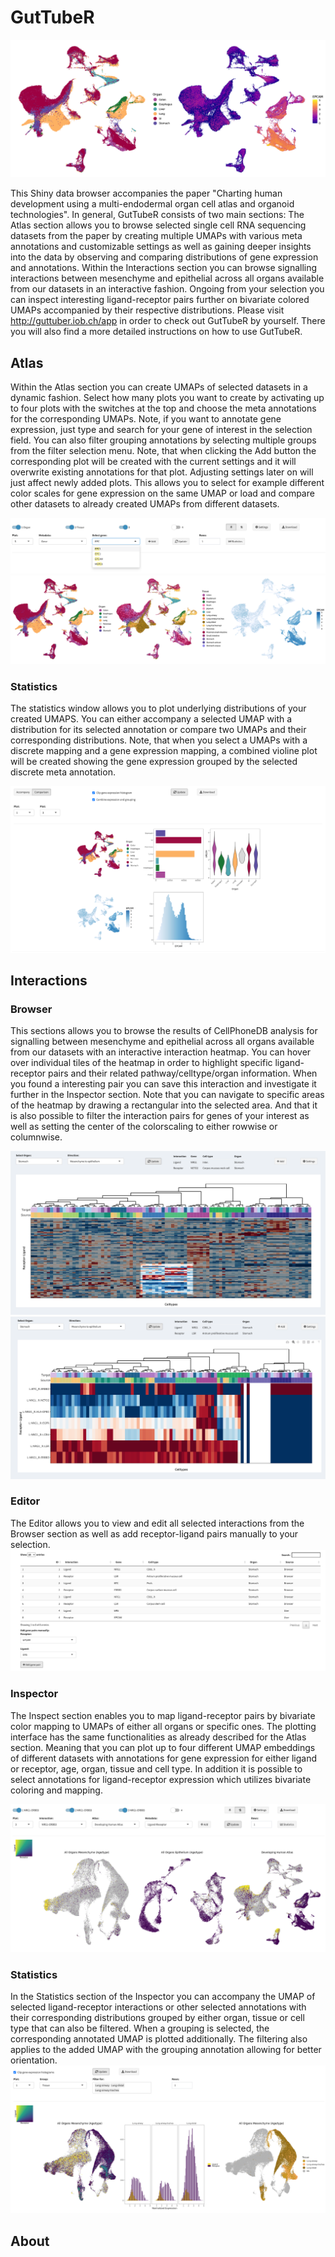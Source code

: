 # GutTubeR
![alt text](www/guttuber_example.png "UMAPs with annotation for organ and expression of EPCAM")

This Shiny data browser accompanies the paper "Charting human development using a multi-endodermal organ cell atlas and organoid technologies". In general, GutTubeR consists of two main sections: The Atlas section allows you to browse selected single cell RNA sequencing datasets from the paper by creating multiple UMAPs with various meta annotations and customizable settings as well as gaining deeper insights into the data by observing and comparing distributions of gene expression and annotations. Within the Interactions section you can browse signalling interactions between mesenchyme and epithelial across all organs available from our datasets in an interactive fashion. Ongoing from your selection you can inspect interesting ligand-receptor pairs further on bivariate colored UMAPs accompanied by their respective distributions. Please visit <http://guttuber.iob.ch/app> in order to check out GutTubeR by yourself. There you will also find a more detailed instructions on how to use GutTubeR.  

## Atlas 
Within the Atlas section you can create UMAPs of selected datasets in a dynamic fashion. Select how many plots you want to create by activating up to four plots with the switches at the top and choose the meta annotations for the corresponding UMAPs. Note, if you want to annotate gene expression, just type and search for your gene of interest in the selection field. You can also filter grouping annotations by selecting multiple groups from the filter selection menu. Note, that when clicking the Add button the corresponding plot will be created with the current settings and it will overwrite existing annotations for that plot. Adjusting settings later on will just affect newly added plots. This allows you to select for example different color scales for gene expression on the same UMAP or load and compare other datasets to already created UMAPs from different datasets. 

![alt text](www/guttuber_plots_ui.png "Dynamic plotting interface")
![alt text](www/guttuber_plot.png "UMAPs with annotation for organ, tissue and expression of EPCAM")

### Statistics 
The statistics window allows you to plot underlying distributions of your created UMAPS. You can either accompany a selected UMAP with a distribution for its selected annotation or compare two UMAPs and their corresponding distributions. Note, that when you select a UMAPs with a discrete mapping and a gene expression mapping, a combined violine plot will be created showing the gene expression grouped by the selected discrete meta annotation. 

![alt text](www/guttuber_stats_1.png "Statistics interface of the Atlas section")

## Interactions

### Browser

This sections allows you to browse the results of CellPhoneDB analysis for signalling between mesenchyme and epithelial across all organs available from our datasets with an interactive interaction heatmap. You can hover over individual tiles of the heatmap in order to highlight specific ligand-receptor pairs and their related pathway/celltype/organ information. When you found a interesting pair you can save this interaction and investigate it further in the Inspector section. Note that you can navigate to specific areas of the heatmap by drawing a rectangular into the selected area. And that it is also possible to filter the interaction pairs for genes of your interest as well as setting the center of the colorscaling to either rowwise or columnwise. 

![alt text](www/interactions_zoom.png "Interaction heatmap with area selection")
![alt text](www/interactions_heatmap_filter.png "Interaction heatmap filter for genes and color centered by row")
### Editor
The Editor allows you to view and edit all selected interactions from the Browser section as well as add receptor-ligand pairs manually to your selection. 
![alt text](www/inspector_editor.png "Editor for interaction pairs")
### Inspector 
The Inspect section enables you to map ligand-receptor pairs by bivariate color mapping to UMAPs of either all organs or specific ones. The plotting interface has the same functionalities as already described for the Atlas section. Meaning that you can plot up to four different UMAP embeddings of different datasets with annotations for gene expression for either ligand or receptor, age, organ, tissue and cell type. In addition it is possible to select annotations for ligand-receptor expression which utilizes bivariate coloring and mapping.

![alt text](www/inspector_plots.png "Dynamic plotting interface of the Inspector")

### Statistics 
In the Statistics section of the Inspector you can accompany the UMAP of selected ligand-receptor interactions or other selected annotations with their corresponding distributions grouped by either organ, tissue or cell type that can also be filtered. When a grouping is selected, the corresponding annotated UMAP is plotted additionally. The filtering also applies to the added UMAP with the grouping annotation allowing for better orientation. 
![alt text](www/inspector_stats_1.png "Statistics interface of the Inspector")

## About



